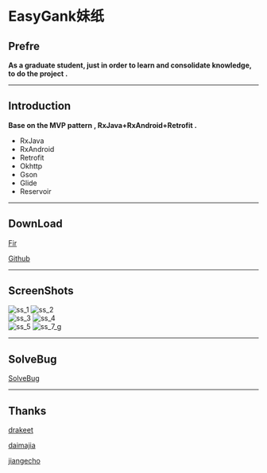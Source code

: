 EasyGank妹纸
==

## Prefre 

**As a graduate student, just in order to learn and consolidate knowledge, to do the project .**  

---

## Introduction

**Base on the MVP pattern , RxJava+RxAndroid+Retrofit .**

- RxJava
- RxAndroid
- Retrofit
- Okhttp
- Gson
- Glide
- Reservoir

---

## DownLoad

[Fir](http://fir.im/rkuw)  

[Github](https://github.com/CaMnter/EasyGank/blob/master/app/EasyGank_v1.0_2016-01-16_Fir.apk)

---


## ScreenShots

![ss_1](https://github.com/CaMnter/EasyGank/raw/master/screenshots/ss_1.png) ![ss_2](https://github.com/CaMnter/EasyGank/raw/master/screenshots/ss_2.png)   
![ss_3](https://github.com/CaMnter/EasyGank/raw/master/screenshots/ss_3.png) ![ss_4](https://github.com/CaMnter/EasyGank/raw/master/screenshots/ss_4.png)  
![ss_5](https://github.com/CaMnter/EasyGank/raw/master/screenshots/ss_5.png) ![ss_7_g](https://github.com/CaMnter/EasyGank/raw/master/screenshots/ss_7_g.gif)


---

## SolveBug

[SolveBug](https://github.com/CaMnter/EasyGank/blob/master/md/SolveBug.md)  

---

## Thanks

[drakeet](https://github.com/drakeet)  

[daimajia](https://github.com/daimajia)  

[jiangecho](https://github.com/jiangecho)  




